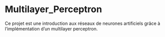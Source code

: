 # Multilayer_Perceptron
Ce projet est une introduction aux réseaux de neurones artificiels grâce à l’implémentation d’un multilayer perceptron.
